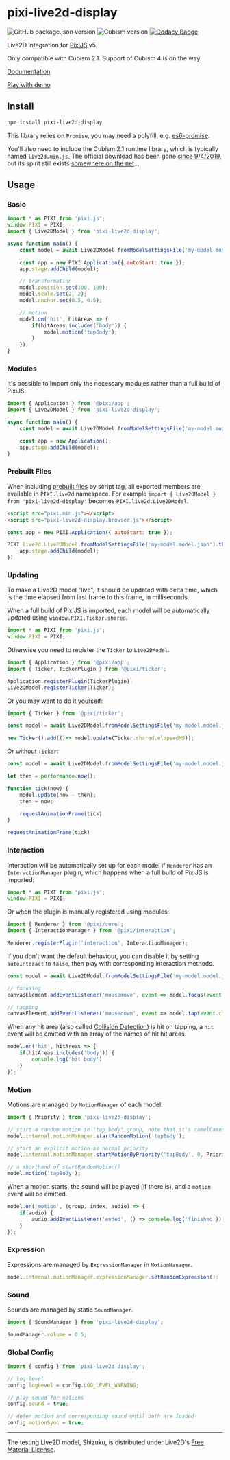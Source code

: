 # pixi-live2d-display

![GitHub package.json version](https://img.shields.io/github/package-json/v/guansss/pixi-live2d-display?style=flat-square)
![Cubism version](https://img.shields.io/badge/Cubism-2.1-ff69b4?style=flat-square)
[![Codacy Badge](https://img.shields.io/codacy/grade/815a5e1399b74441a2203b7c7b4861c0?style=flat-square&logo=codacy)](https://www.codacy.com/manual/guansss/pixi-live2d-display?utm_source=github.com&amp;utm_medium=referral&amp;utm_content=guansss/pixi-live2d-display&amp;utm_campaign=Badge_Grade)

Live2D integration for [PixiJS](https://github.com/pixijs/pixi.js) v5.

Only compatible with Cubism 2.1. Support of Cubism 4 is on the way!

[Documentation](https://guansss.github.io/pixi-live2d-display/)

[Play with demo](https://codepen.io/guansss/pen/MWwRNyP?editors=1010)

## Install

```sh
npm install pixi-live2d-display
```

This library relies on `Promise`, you may need a polyfill, e.g. [es6-promise](https://github.com/stefanpenner/es6-promise).

You'll also need to include the Cubism 2.1 runtime library, which is typically named `live2d.min.js`. The official download has been gone [since 9/4/2019](https://help.live2d.com/en/other/other_20/), but its spirit still exists [somewhere on the net](https://github.com/dylanNew/live2d/tree/master/webgl/Live2D/lib)...

## Usage

### Basic

```javascript
import * as PIXI from 'pixi.js';
window.PIXI = PIXI;
import { Live2DModel } from 'pixi-live2d-display';

async function main() {
    const model = await Live2DModel.fromModelSettingsFile('my-model.model.json');

    const app = new PIXI.Application({ autoStart: true });
    app.stage.addChild(model);

    // transformation
    model.position.set(100, 100);
    model.scale.set(2, 2);
    model.anchor.set(0.5, 0.5);

    // motion
    model.on('hit', hitAreas => {
        if(hitAreas.includes('body')) {
            model.motion('tapBody');
        }
    });
}
```

### Modules

It's possible to import only the necessary modules rather than a full build of PixiJS.

```javascript
import { Application } from '@pixi/app';
import { Live2DModel } from 'pixi-live2d-display';

async function main() {
    const model = await Live2DModel.fromModelSettingsFile('my-model.model.json');

    const app = new Application();
    app.stage.addChild(model);
}
```

### Prebuilt Files

When including [prebuilt files](https://github.com/guansss/pixi-live2d-display/releases) by script tag, all exported members are available in `PIXI.live2d` namespace. For example `import { Live2DModel } from 'pixi-live2d-display'` becomes `PIXI.live2d.Live2DModel`.

```html
<script src="pixi.min.js"></script>
<script src="pixi-live2d-display.browser.js"></script>
```

```javascript
const app = new PIXI.Application({ autoStart: true });

PIXI.live2d.Live2DModel.fromModelSettingsFile('my-model.model.json').then(model => {
    app.stage.addChild(model);
})
```

### Updating

To make a Live2D model "live", it should be updated with delta time, which is the time elapsed from last frame to this frame, in milliseconds.

When a full build of PixiJS is imported, each model will be automatically updated using `window.PIXI.Ticker.shared`.

```javascript
import * as PIXI from 'pixi.js';
window.PIXI = PIXI;
```

Otherwise you need to register the `Ticker` to `Live2DModel`.

```javascript
import { Application } from '@pixi/app';
import { Ticker, TickerPlugin } from '@pixi/ticker';

Application.registerPlugin(TickerPlugin);
Live2DModel.registerTicker(Ticker);
```

Or you may want to do it yourself:

```javascript
import { Ticker } from '@pixi/ticker';

const model = await Live2DModel.fromModelSettingsFile('my-model.model.json', { autoUpdate: false });

new Ticker().add(()=> model.update(Ticker.shared.elapsedMS));
```

Or without `Ticker`:

```javascript
const model = await Live2DModel.fromModelSettingsFile('my-model.model.json', { autoUpdate: false });

let then = performance.now();

function tick(now) {
    model.update(now - then);
    then = now;

    requestAnimationFrame(tick)
}

requestAnimationFrame(tick)
```

### Interaction

Interaction will be automatically set up for each model if `Renderer` has an `InteractionManager` plugin, which happens when a full build of PixiJS is imported:

```javascript
import * as PIXI from 'pixi.js';
window.PIXI = PIXI;
```

Or when the plugin is manually registered using modules:

```javascript
import { Renderer } from '@pixi/core';
import { InteractionManager } from '@pixi/interaction';

Renderer.registerPlugin('interaction', InteractionManager);
```

If you don't want the default behaviour, you can disable it by setting `autoInteract` to `false`, then play with corresponding interaction methods.

```javascript
const model = await Live2DModel.fromModelSettingsFile('my-model.model.json', { autoInteract: false });

// focusing
canvasElement.addEventListener('mousemove', event => model.focus(event.clientX, event.clientY));

// tapping
canvasElement.addEventListener('mousedown', event => model.tap(event.clientX, event.clientY));
```

When any hit area (also called [Collision Detection](http://sites.cybernoids.jp/cubism_e/modeler/models/collision/placement)) is hit on tapping, a `hit` event will be emitted with an array of the names of hit hit areas.

```javascript
model.on('hit', hitAreas => {
    if(hitAreas.includes('body')) {
        console.log('hit body')
    }
});
```

### Motion

Motions are managed by `MotionManager` of each model.

```javascript
import { Priority } from 'pixi-live2d-display';

// start a random motion in "tap_body" group, note that it's camelCased into "tapBody" when using in the code
model.internal.motionManager.startRandomMotion('tapBody');

// start an explicit motion as normal priority
model.internal.motionManager.startMotionByPriority('tapBody', 0, Priority.Normal);

// a shorthand of startRandomMotion()
model.motion('tapBody');
```

When a motion starts, the sound will be played (if there is), and a `motion` event will be emitted.

```javascript
model.on('motion', (group, index, audio) => {
    if(audio) {
        audio.addEventListener('ended', () => console.log('finished'));    
    }
});
``` 

### Expression

Expressions are managed by `ExpressionManager` in `MotionManager`.

```javascript
model.internal.motionManager.expressionManager.setRandomExpression();
```

### Sound

Sounds are managed by static `SoundManager`.

```javascript
import { SoundManager } from 'pixi-live2d-display';

SoundManager.volume = 0.5;
```

### Global Config

```javascript
import { config } from 'pixi-live2d-display';

// log level
config.logLevel = config.LOG_LEVEL_WARNING;

// play sound for motions
config.sound = true;

// defer motion and corresponding sound until both are loaded 
config.motionSync = true;
```

---

The testing Live2D model, Shizuku, is distributed under Live2D's [Free Material License](https://www.live2d.com/eula/live2d-free-material-license-agreement_en.html).
